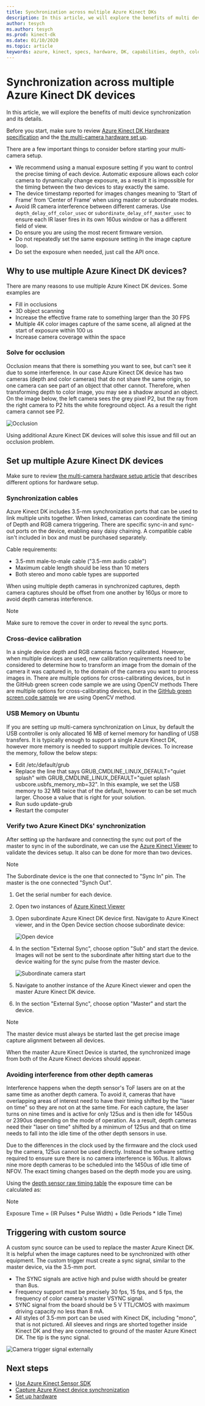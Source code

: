 ```yaml
---
title: Synchronization across multiple Azure Kinect DKs
description: In this article, we will explore the benefits of multi device synchronization as well as all the insides how it is performed.
author: tesych
ms.author: tesych
ms.prod: kinect-dk
ms.date: 01/10/2020
ms.topic: article
keywords: azure, kinect, specs, hardware, DK, capabilities, depth, color, RGB, IMU, microphone, array, depth, multi, synchronization
---
```


# Synchronization across multiple Azure Kinect DK devices

In this article, we will explore the benefits of multi device synchronization and its details.

Before you start, make sure to review [Azure Kinect DK Hardware specification](hardware-specification.md) and the [the multi-camera hardware set up](https://support.microsoft.com/help/4494429). 

There are a few important things to consider before starting your multi-camera setup. 

- We recommend using a manual exposure setting if you want to control the precise timing of each device. Automatic exposure allows each color camera to dynamically change exposure, as a result it is impossible for the timing between the two devices to stay exactly the same.
- The device timestamp reported for images changes meaning to ‘Start of Frame’ from ‘Center of Frame’ when using master or subordinate modes.
- Avoid IR camera interference between different cameras. Use ```depth_delay_off_color_usec``` or ```subordinate_delay_off_master_usec``` to ensure each IR laser fires in its own 160us window or has a different field of view.
- Do ensure you are using the most recent firmware version.
- Do not repeatedly set the same exposure setting in the image capture loop. 
- Do set the exposure when needed, just call the API once.


## Why to use multiple Azure Kinect DK devices?

There are many reasons to use multiple Azure Kinect DK devices. Some examples are
- Fill in occlusions
- 3D object scanning 
- Increase the effective frame rate to something larger than the 30 FPS
- Multiple 4K color images capture of the same scene, all aligned at the start of exposure within 100 us
- Increase camera coverage within the space

### Solve for occlusion

Occlusion means that there is something you want to see, but can't see it due to some interference. In our case Azure Kinect DK device has two cameras (depth and color cameras) that do not share the same origin, so one camera can see part of an object that other cannot. Therefore, when transforming depth to color image, you may see a shadow around an object.
On the image below, the left camera sees the grey pixel P2, but the ray from the right camera to P2 hits the white foreground object. As a result the right camera cannot see P2.

 ![Occlusion](./media/occlusion.png)

Using additional Azure Kinect DK devices will solve this issue and fill out an occlusion problem.

## Set up multiple Azure Kinect DK devices

Make sure to review [the multi-camera hardware setup article](https://support.microsoft.com/help/4494429) that describes different options for hardware setup. 

### Synchronization cables

Azure Kinect DK includes 3.5-mm synchronization ports that can be used to link multiple units together. When linked, cameras can coordinate the timing of Depth and RGB camera triggering. There are specific sync-in and sync-out ports on the device, enabling easy daisy chaining. A compatible cable isn't included in box and must be purchased separately.

Cable requirements:

- 3.5-mm male-to-male cable ("3.5-mm audio cable")
- Maximum cable length should be less than 10 meters
- Both stereo and mono cable types are supported

When using multiple depth cameras in synchronized captures, depth camera captures should be offset from one another by 160μs or more to avoid depth cameras interference.

> [!NOTE]
> Make sure to remove the cover in order to reveal the sync ports.

### Cross-device calibration

In a single device depth and RGB cameras factory calibrated. However, when multiple devices are used, new calibration requirements need to be considered to determine how to transform an image from the domain of the camera it was captured in, to the domain of the camera you want to process images in.
There are multiple options for cross-calibrating devices, but in the GitHub green screen code sample we are using OpenCV methods
There are multiple options for cross-calibrating devices, but in the [GitHub green screen code sample](https://github.com/microsoft/Azure-Kinect-Sensor-SDK/tree/develop/examples/green_screen) we are using OpenCV method.

### USB Memory on Ubuntu

If you are setting up multi-camera synchronization on Linux, by default the USB controller is only allocated 16 MB of kernel memory for handling of USB transfers. It is typically enough to support a single Azure Kinect DK, however more memory is needed to support multiple devices. To increase the memory, follow the below steps:
- Edit /etc/default/grub
- Replace the line that says GRUB_CMDLINE_LINUX_DEFAULT="quiet splash" with GRUB_CMDLINE_LINUX_DEFAULT="quiet splash usbcore.usbfs_memory_mb=32". In this example, we set the USB memory to 32 MB twice that of the default, however to can be set much larger. Choose a value that is right for your solution.
- Run sudo update-grub
- Restart the computer

### Verify two Azure Kinect DKs' synchronization

After setting up the hardware and connecting the sync out port of the master to sync in of the subordinate, we can use the [Azure Kinect Viewer](azure-kinect-viewer.md) to validate the devices setup. It also can be done for more than two devices.

> [!NOTE]
> The Subordinate device is the one that connected to "Sync In" pin.
> The master is the one connected "Synch Out".

1. Get the serial number for each device.
2. Open two instances of [Azure Kinect Viewer](azure-kinect-viewer.md)
3. Open subordinate Azure Kinect DK device first. Navigate to Azure Kinect viewer, and in the Open Device section choose subordinate device:


      ![Open device](./media/open-devices.png)

4. In the section "External Sync", choose option "Sub" and start the device. Images will not be sent to the subordinate after hitting start due to the device waiting for the sync pulse from the master device.


      ![Subordinate camera start](./media/sub-device-start.png)

5. Navigate to another instance of the Azure Kinect viewer and open the master Azure Kinect DK device.
6. In the section "External Sync", choose option "Master" and start the device.

> [!NOTE]
> The master device must always be started last the get precise image capture alignment between all devices.

When the master Azure Kinect Device is started, the synchronized image from both of the Azure Kinect devices should appear.

### Avoiding interference from other depth cameras

Interference happens when the depth sensor's ToF lasers are on at the same time as another depth camera.
To avoid it, cameras that have overlapping areas of interest need to have their timing shifted by the "laser on time" so they are not on at the same time.  For each capture, the laser turns on nine times and is active for only 125us and is then idle for 1450us or 2390us depending on the mode of operation. As a result, depth cameras need their "laser on time" shifted by a minimum of 125us and that on time needs to fall into the idle time of the other depth sensors in use. 

Due to the differences in the clock used by the firmware and the clock used by the camera, 125us cannot be used directly. Instead the software setting required to ensure sure there is no camera interference is 160us. It allows nine more depth cameras to be scheduled into the 1450us of idle time of NFOV. The exact timing changes based on the depth mode you are using.

Using the [depth sensor raw timing table](hardware-specification.md) the exposure time can be calculated as:

> [!NOTE]
> Exposure Time = (IR Pulses * Pulse Width) + (Idle Periods * Idle Time)

## Triggering with custom source

A custom sync source can be used to replace the master Azure Kinect DK. It is helpful when the image captures need to be synchronized with other equipment. The custom trigger must create a sync signal, similar to the master device,  via the 3.5-mm port.

- The SYNC signals are active high and pulse width should be greater than 8us.
- Frequency support must be precisely 30 fps, 15 fps, and 5 fps, the frequency of color camera's master VSYNC signal.
- SYNC signal from the board should be 5 V TTL/CMOS with maximum driving capacity no less than 8 mA.
- All styles of 3.5-mm port can be used with Kinect DK, including "mono", that is not pictured. All sleeves and rings are shorted together inside Kinect DK and they are connected to ground of the master Azure Kinect DK. The tip is the sync signal.

![Camera trigger signal externally](./media/resources/camera-trigger-signal.jpg)

## Next steps

- [Use Azure Kinect Sensor SDK](about-sensor-sdk.md)
- [Capture Azure Kinect device synchronization](capture-device-synchronization.md)
- [Set up hardware](set-up-azure-kinect-dk.md)


